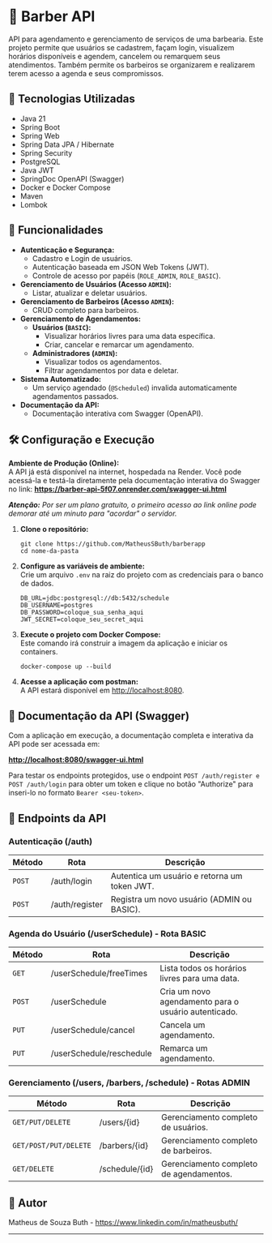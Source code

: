 <body>
    <h1>💈 Barber API</h1>
    <p>API para agendamento e gerenciamento de serviços de uma barbearia. Este projeto permite que usuários se cadastrem, façam login, visualizem horários disponíveis e agendem, cancelem ou remarquem seus atendimentos. Também permite os barbeiros se organizarem e realizarem terem acesso a agenda e seus compromissos.</p>
    <h2>🚀 Tecnologias Utilizadas</h2>
    <ul>
        <li>Java 21</li>
        <li>Spring Boot</li>
        <li>Spring Web</li>
        <li>Spring Data JPA / Hibernate</li>
        <li>Spring Security</li>
        <li>PostgreSQL</li>
        <li>Java JWT</li>
        <li>SpringDoc OpenAPI (Swagger)</li>
        <li>Docker e Docker Compose</li>
        <li>Maven</li>
        <li>Lombok</li>
    </ul>
    <h2>📌 Funcionalidades</h2>
    <ul>
        <li><strong>Autenticação e Segurança:</strong>
            <ul>
                <li>Cadastro e Login de usuários.</li>
                <li>Autenticação baseada em JSON Web Tokens (JWT).</li>
                <li>Controle de acesso por papéis (<code>ROLE_ADMIN</code>, <code>ROLE_BASIC</code>).</li>
            </ul>
        </li>
        <li><strong>Gerenciamento de Usuários (Acesso <code>ADMIN</code>):</strong>
            <ul>
                <li>Listar, atualizar e deletar usuários.</li>
            </ul>
        </li>
        <li><strong>Gerenciamento de Barbeiros (Acesso <code>ADMIN</code>):</strong>
            <ul>
                <li>CRUD completo para barbeiros.</li>
            </ul>
        </li>
        <li><strong>Gerenciamento de Agendamentos:</strong>
            <ul>
                <li><strong>Usuários (<code>BASIC</code>):</strong>
                    <ul>
                        <li>Visualizar horários livres para uma data específica.</li>
                        <li>Criar, cancelar e remarcar um agendamento.</li>
                    </ul>
                </li>
                <li><strong>Administradores (<code>ADMIN</code>):</strong>
                    <ul>
                        <li>Visualizar todos os agendamentos.</li>
                        <li>Filtrar agendamentos por data e deletar.</li>
                    </ul>
                </li>
            </ul>
        </li>
        <li><strong>Sistema Automatizado:</strong>
            <ul>
                <li>Um serviço agendado (<code>@Scheduled</code>) invalida automaticamente agendamentos passados.</li>
            </ul>
        </li>
        <li><strong>Documentação da API:</strong>
            <ul>
                <li>Documentação interativa com Swagger (OpenAPI).</li>
            </ul>
        </li>
    </ul>
    <h2>🛠️ Configuração e Execução</h2>
                    <p><strong>Ambiente de Produção (Online):</strong><br>
                    A API já está disponível na internet, hospedada na Render. Você pode acessá-la e testá-la diretamente pela documentação interativa do Swagger no link:  <strong><a href="https://barber-api-5f07.onrender.com/swagger-ui.html" target="_blank">https://barber-api-5f07.onrender.com/swagger-ui.html</a></strong>
                        <p></p>
                    <em><strong>Atenção:</strong> Por ser um plano gratuito, o primeiro acesso ao link online pode demorar até um minuto para "acordar" o servidor.</em></p>
        <ol>
        <li>
            <p><strong>Clone o repositório:</strong></p>
            <pre><code>git clone https://github.com/MatheusSButh/barberapp
cd nome-da-pasta</code></pre>
        </li>
        <li>
            <p><strong>Configure as variáveis de ambiente:</strong><br>
            Crie um arquivo <code>.env</code> na raiz do projeto com as credenciais para o banco de dados.</p>
            <pre><code class="language-properties">DB_URL=jdbc:postgresql://db:5432/schedule
DB_USERNAME=postgres
DB_PASSWORD=coloque_sua_senha_aqui
JWT_SECRET=coloque_seu_secret_aqui</code></pre>
        </li>
        <li>
            <p><strong>Execute o projeto com Docker Compose:</strong><br>
            Este comando irá construir a imagem da aplicação e iniciar os containers.</p>
            <pre><code>docker-compose up --build</code></pre>
        </li>
        <li>
            <p><strong>Acesse a aplicação com postman:</strong><br>
            A API estará disponível em <a href="http://localhost:8080">http://localhost:8080</a>.</p>
        </li>
    </ol>
    <h2>📖 Documentação da API (Swagger)</h2>
    <p>Com a aplicação em execução, a documentação completa e interativa da API pode ser acessada em:</p>
    <p><a href="http://localhost:8080/swagger-ui.html"><strong>http://localhost:8080/swagger-ui.html</strong></a></p>
    <p>Para testar os endpoints protegidos, use o endpoint <code>POST /auth/register e POST /auth/login</code> para obter um token e clique no botão "Authorize" para inseri-lo no formato <code>Bearer &lt;seu-token&gt;</code>.</p>
    <h2>🔗 Endpoints da API</h2>
    <h3>Autenticação (/auth)</h3>
    <table>
        <thead>
            <tr>
                <th>Método</th>
                <th>Rota</th>
                <th>Descrição</th>
            </tr>
        </thead>
        <tbody>
            <tr>
                <td><code>POST</code></td>
                <td>/auth/login</td>
                <td>Autentica um usuário e retorna um token JWT.</td>
            </tr>
            <tr>
                <td><code>POST</code></td>
                <td>/auth/register</td>
                <td>Registra um novo usuário (ADMIN ou BASIC).</td>
            </tr>
        </tbody>
    </table>
    <h3>Agenda do Usuário (/userSchedule) - Rota BASIC</h3>
     <table>
        <thead>
            <tr>
                <th>Método</th>
                <th>Rota</th>
                <th>Descrição</th>
            </tr>
        </thead>
        <tbody>
            <tr>
                <td><code>GET</code></td>
                <td>/userSchedule/freeTimes</td>
                <td>Lista todos os horários livres para uma data.</td>
            </tr>
            <tr>
                <td><code>POST</code></td>
                <td>/userSchedule</td>
                <td>Cria um novo agendamento para o usuário autenticado.</td>
            </tr>
            <tr>
                <td><code>PUT</code></td>
                <td>/userSchedule/cancel</td>
                <td>Cancela um agendamento.</td>
            </tr>
             <tr>
                <td><code>PUT</code></td>
                <td>/userSchedule/reschedule</td>
                <td>Remarca um agendamento.</td>
            </tr>
        </tbody>
    </table>
    <h3>Gerenciamento (/users, /barbers, /schedule) - Rotas ADMIN</h3>
    <table>
         <thead>
            <tr>
                <th>Método</th>
                <th>Rota</th>
                <th>Descrição</th>
            </tr>
        </thead>
        <tbody>
            <tr>
                <td><code>GET/PUT/DELETE</code></td>
                <td>/users/{id}</td>
                <td>Gerenciamento completo de usuários.</td>
            </tr>
             <tr>
                <td><code>GET/POST/PUT/DELETE</code></td>
                <td>/barbers/{id}</td>
                <td>Gerenciamento completo de barbeiros.</td>
            </tr>
             <tr>
                <td><code>GET/DELETE</code></td>
                <td>/schedule/{id}</td>
                <td>Gerenciamento completo de agendamentos.</td>
            </tr>
        </tbody>
    </table>
   <h2>📝 Autor</h2>
    <p>Matheus de Souza Buth - <a href="https://www.linkedin.com/in/matheusbuth/">https://www.linkedin.com/in/matheusbuth/</a></p>
    <hr>
</body>
</html>
